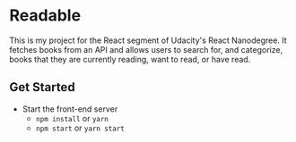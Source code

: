# Readable

This is my project for the React segment of Udacity's React Nanodegree. It fetches books from an API and allows users to search for, and categorize, books that they are currently reading, want to read, or have read.

## Get Started

* Start the front-end server
    - `npm install` or `yarn`
    - `npm start` or `yarn start`

